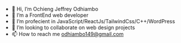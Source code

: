 - 👋 Hi, I’m Ochieng Jeffrey Odhiambo
- 👀 I’m a FrontEnd web developer
- 🌱 I’m profecient in JavaScript/ReactJs/TailwindCss/C++/WordPress
- 💞️ I’m looking to collaborate on web design projects
- 📫 How to reach me odhiambo149@gmail.com

<!---
OJO65/OJO65 is a ✨ special ✨ repository because its `README.md` (this file) appears on your GitHub profile.
You can click the Preview link to take a look at your changes.
--->
